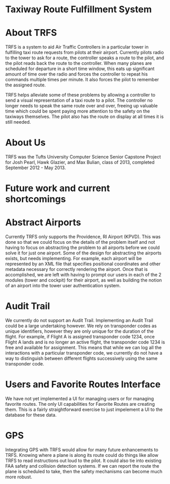 Taxiway Route Fulfillment System
================================
About TRFS
==========
TRFS is a system to aid Air Traffic Controllers in a particular tower in fulfilling taxi route requests from pilots at their airport. Currently pilots radio to the tower to ask for a route, the controller speaks a route to the pilot, and the pilot reads back the route to the controller. When many planes are scheduled for departure in a short time window, this eats up significant amount of time over the radio and forces the controller to repeat his commands multiple times per minute. It also forces the pilot to remember the assigned route.

TRFS helps alleviate some of these problems by allowing a controller to send a visual representation of a taxi route to a pilot. The controller no longer needs to speak the same route over and over, freeing up valuable time which could be spent paying more attention to the safety on the taxiways themselves. The pilot also has the route on display at all times it is still needed.

About Us
========
TRFS was the Tufts University Computer Science Senior Capstone Project for Josh Pearl, Hawk Glazier, and Max Bulian, class of 2013, completed September 2012 - May 2013.


Future work and current shortcomings
====================================
Abstract Airports
================
Currently TRFS only supports the Providence, RI Airport (KPVD). This was done so
that we could focus on the details of the problem itself and not having to focus
on abstracting the problem to all airports before we could solve it for just one
airport. Some of the design for abstracting the airports exists, but needs
implementing. For example, each airport will be represented by an XML file that
specifies positional coordinates and other metadata necessary for correctly
rendering the airport. Once that is accomplished, we are left with having to
prompt our users in each of the 2 modules (tower and cockpit) for their airport,
as well as building the notion of an airport into the tower user authentication
system.


Audit Trail
===========
We currently do not support an Audit Trail. Implementing an Audit Trail could
be a large undertaking however. We rely on transponder codes as unique
identifiers, however they are only unique for the duration of the flight.
For example, if Flight A is assigned transponder code 1234, once Flight A lands
and is no longer an active flight, the transponder code 1234 is free and
available for assignment. This means that while we can log all the interactions
with a particular transponder code, we currently do not have a way to
distinguish between different flights successively using the same transponder
code.


Users and Favorite Routes Interface
===================================
We have not yet implemented a UI for managing users or for managing favorite
routes. The only UI capabilities for Favorite Routes are creating them. This is
a fairly straightforward exercise to just impelement a UI to the database for
these data.


GPS
===
Integrating GPS with TRFS would allow for many future enhancements to TRFS.
Knowing where a plane is along its route could do things like allow TRFS to read
instructions out loud to the pilot. It could also tie into existing FAA safety
and collision detection systems. If we can report the route the plane is
scheduled to take, then the safety mechanisms can become much more robust.




